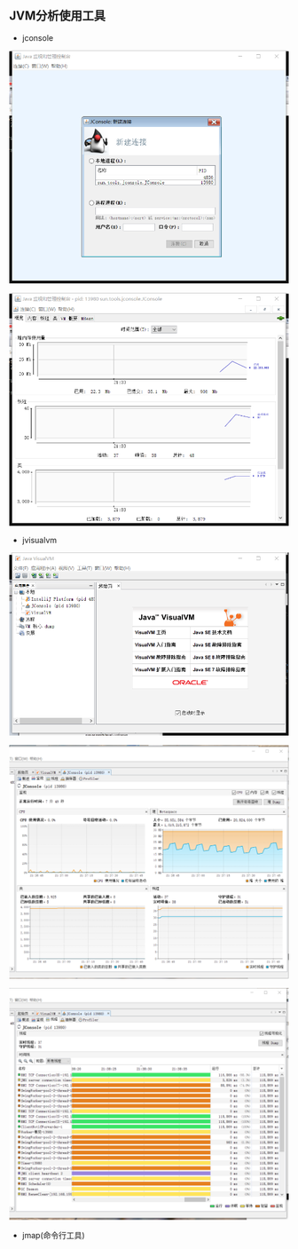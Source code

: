 ##  JVM分析使用工具

- jconsole

![6、JConsole](pic/6、JConsole.png)

![7、JConsole控制台](pic/7、JConsole控制台.png)

- jvisualvm

![8、JvisualVm](pic/8、JvisualVm.png)

![9、JvisualVm控制台](pic/9、JvisualVm控制台.png)

![10、JvisualVM线程使用情况](pic/10、JvisualVM线程使用情况.png)

- jmap(命令行工具)